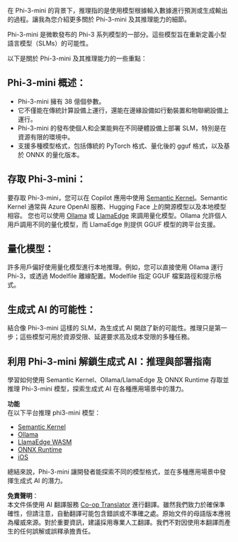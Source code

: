 <!--
CO_OP_TRANSLATOR_METADATA:
{
  "original_hash": "f1ff728038c4f554b660a36b76cbdd6e",
  "translation_date": "2025-07-16T21:07:36+00:00",
  "source_file": "md/01.Introduction/03/overview.md",
  "language_code": "mo"
}
-->
在 Phi-3-mini 的背景下，推理指的是使用模型根據輸入數據進行預測或生成輸出的過程。讓我為您介紹更多關於 Phi-3-mini 及其推理能力的細節。

Phi-3-mini 是微軟發布的 Phi-3 系列模型的一部分。這些模型旨在重新定義小型語言模型（SLMs）的可能性。

以下是關於 Phi-3-mini 及其推理能力的一些重點：

## **Phi-3-mini 概述：**
- Phi-3-mini 擁有 38 億個參數。
- 它不僅能在傳統計算設備上運行，還能在邊緣設備如行動裝置和物聯網設備上運行。
- Phi-3-mini 的發布使個人和企業能夠在不同硬體設備上部署 SLM，特別是在資源有限的環境中。
- 支援多種模型格式，包括傳統的 PyTorch 格式、量化後的 gguf 格式，以及基於 ONNX 的量化版本。

## **存取 Phi-3-mini：**
要存取 Phi-3-mini，您可以在 Copilot 應用中使用 [Semantic Kernel](https://github.com/microsoft/SemanticKernelCookBook?WT.mc_id=aiml-138114-kinfeylo)。Semantic Kernel 通常與 Azure OpenAI 服務、Hugging Face 上的開源模型以及本地模型相容。
您也可以使用 [Ollama](https://ollama.com) 或 [LlamaEdge](https://llamaedge.com) 來調用量化模型。Ollama 允許個人用戶調用不同的量化模型，而 LlamaEdge 則提供 GGUF 模型的跨平台支援。

## **量化模型：**
許多用戶偏好使用量化模型進行本地推理。例如，您可以直接使用 Ollama 運行 Phi-3，或透過 Modelfile 離線配置。Modelfile 指定 GGUF 檔案路徑和提示格式。

## **生成式 AI 的可能性：**
結合像 Phi-3-mini 這樣的 SLM，為生成式 AI 開啟了新的可能性。推理只是第一步；這些模型可用於資源受限、延遲要求高及成本受限的多種任務。

## **利用 Phi-3-mini 解鎖生成式 AI：推理與部署指南**  
學習如何使用 Semantic Kernel、Ollama/LlamaEdge 及 ONNX Runtime 存取並推理 Phi-3-mini 模型，探索生成式 AI 在各種應用場景中的潛力。

**功能**  
在以下平台推理 phi3-mini 模型：

- [Semantic Kernel](https://github.com/Azure-Samples/Phi-3MiniSamples/tree/main/semantickernel?WT.mc_id=aiml-138114-kinfeylo)
- [Ollama](https://github.com/Azure-Samples/Phi-3MiniSamples/tree/main/ollama?WT.mc_id=aiml-138114-kinfeylo)
- [LlamaEdge WASM](https://github.com/Azure-Samples/Phi-3MiniSamples/tree/main/wasm?WT.mc_id=aiml-138114-kinfeylo)
- [ONNX Runtime](https://github.com/Azure-Samples/Phi-3MiniSamples/tree/main/onnx?WT.mc_id=aiml-138114-kinfeylo)
- [iOS](https://github.com/Azure-Samples/Phi-3MiniSamples/tree/main/ios?WT.mc_id=aiml-138114-kinfeylo)

總結來說，Phi-3-mini 讓開發者能探索不同的模型格式，並在多種應用場景中發揮生成式 AI 的潛力。

**免責聲明**：  
本文件係使用 AI 翻譯服務 [Co-op Translator](https://github.com/Azure/co-op-translator) 進行翻譯。雖然我們致力於確保準確性，但請注意，自動翻譯可能包含錯誤或不準確之處。原始文件的母語版本應視為權威來源。對於重要資訊，建議採用專業人工翻譯。我們不對因使用本翻譯而產生的任何誤解或誤釋承擔責任。